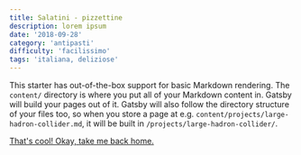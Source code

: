 ```yaml
---
title: Salatini - pizzettine
description: lorem ipsum
date: '2018-09-28'
category: 'antipasti'
difficulty: 'facilissimo'
tags: 'italiana, deliziose'
---
```


This starter has out-of-the-box support for basic Markdown rendering. The `content/` directory is where you put all of your Markdown content in. Gatsby will build your pages out of it. Gatsby will also follow the directory structure of your files too, so when you store a page at e.g. `content/projects/large-hadron-collider.md`, it will be built in `/projects/large-hadron-collider/`.

[That's cool! Okay, take me back home.](/)
